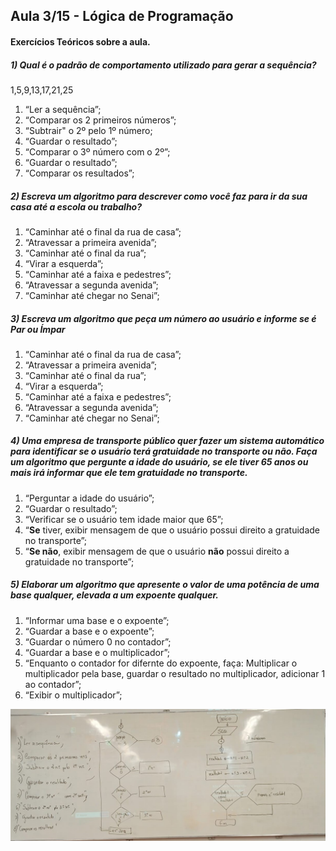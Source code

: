 ## Aula 3/15 - Lógica de Programação

#### Exercícios Teóricos sobre a aula. 
##### 1) Qual é o padrão de comportamento utilizado para gerar a sequência?
1,5,9,13,17,21,25

 1. “Ler a sequência”;
 2. “Comparar os 2 primeiros números”;
 3. “Subtrair" o 2º pelo 1º número;
 4. “Guardar o resultado”;
 5. “Comparar o 3º número com o 2º”;
 6. “Guardar o resultado”;
 7. “Comparar os resultados”;

#####  2) Escreva um algoritmo para descrever como você faz para ir da sua casa até a escola ou trabalho?

 1. “Caminhar até o final da rua de casa”;
 2. “Atravessar a primeira avenida”;
 3. “Caminhar até o final da rua”;
 4. “Virar a esquerda”;
 5. “Caminhar até a faixa e pedestres”;
 6. “Atravessar a segunda avenida”;
 7. “Caminhar até chegar no Senai”;

##### 3) Escreva um algoritmo que peça um número ao usuário e informe se é Par ou Ímpar
 1. “Caminhar até o final da rua de casa”;
 2. “Atravessar a primeira avenida”;
 3. “Caminhar até o final da rua”;
 4. “Virar a esquerda”;
 5. “Caminhar até a faixa e pedestres”;
 6. “Atravessar a segunda avenida”;
 7. “Caminhar até chegar no Senai”;

##### 4) Uma empresa de transporte público quer fazer um sistema automático para identificar se o usuário terá gratuidade no transporte ou não. Faça um algoritmo que pergunte a idade do usuário, se ele tiver 65 anos ou mais irá informar que ele tem gratuidade no transporte.
 1. “Perguntar a idade do usuário”;
 2. “Guardar o resultado”;
 3. “Verificar se o usuário tem idade maior que 65”;
 4. “**Se** tiver, exibir mensagem de que o usuário possui direito a gratuidade no transporte”;
 5. “**Se não**, exibir mensagem de que o usuário **não** possui direito a gratuidade no transporte”;

##### 5) Elaborar um algoritmo que apresente o valor de uma potência de uma base qualquer, elevada a um expoente qualquer.
 1. “Informar uma base e o expoente”;
 2. “Guardar a base e o expoente”;
 3.  “Guardar o número 0 no contador”;
 4. “Guardar a base e o multiplicador”;
 5. “Enquanto o contador for difernte do expoente, faça: Multiplicar o multiplicador pela base, guardar o resultado no multiplicador, adicionar 1 ao contador”;
 6. “Exibir o multiplicador”;

![exercicio](https://github.com/patinaomi/exercicios-programacao-csharp-senai/blob/main/semana1/img1.jpeg)
